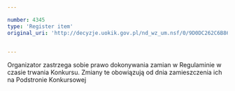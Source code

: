 ```yaml
---

number: 4345
type: 'Register item'
original_uri: 'http://decyzje.uokik.gov.pl/nd_wz_um.nsf/0/9D0DC262C6B86754C1257B2F0036A422?OpenDocument'


---
```


Organizator zastrzega sobie prawo dokonywania zamian w Regulaminie w czasie trwania Konkursu. Zmiany te obowiązują od dnia zamieszczenia ich na Podstronie Konkursowej
